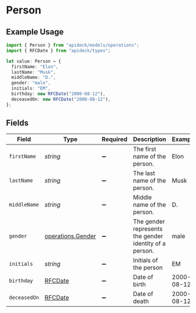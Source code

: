 # Person

## Example Usage

```typescript
import { Person } from "apideck/models/operations";
import { RFCDate } from "apideck/types";

let value: Person = {
  firstName: "Elon",
  lastName: "Musk",
  middleName: "D.",
  gender: "male",
  initials: "EM",
  birthday: new RFCDate("2000-08-12"),
  deceasedOn: new RFCDate("2000-08-12"),
};
```

## Fields

| Field                                                  | Type                                                   | Required                                               | Description                                            | Example                                                |
| ------------------------------------------------------ | ------------------------------------------------------ | ------------------------------------------------------ | ------------------------------------------------------ | ------------------------------------------------------ |
| `firstName`                                            | *string*                                               | :heavy_minus_sign:                                     | The first name of the person.                          | Elon                                                   |
| `lastName`                                             | *string*                                               | :heavy_minus_sign:                                     | The last name of the person.                           | Musk                                                   |
| `middleName`                                           | *string*                                               | :heavy_minus_sign:                                     | Middle name of the person.                             | D.                                                     |
| `gender`                                               | [operations.Gender](../../models/operations/gender.md) | :heavy_minus_sign:                                     | The gender represents the gender identity of a person. | male                                                   |
| `initials`                                             | *string*                                               | :heavy_minus_sign:                                     | Initials of the person                                 | EM                                                     |
| `birthday`                                             | [RFCDate](../../types/rfcdate.md)                      | :heavy_minus_sign:                                     | Date of birth                                          | 2000-08-12                                             |
| `deceasedOn`                                           | [RFCDate](../../types/rfcdate.md)                      | :heavy_minus_sign:                                     | Date of death                                          | 2000-08-12                                             |
